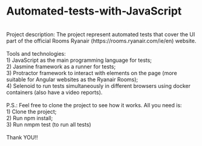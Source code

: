 # Automated-tests-with-JavaScript
<br>
Project description: The project represent automated tests that cover the UI part of the official Rooms Ryanair (https://rooms.ryanair.com/ie/en) website.
<br><br>
Tools and technologies: 
<br>
1) JavaScript as the main programming language for tests;
<br>
2) Jasmine framework as a runner for tests;
<br>
3) Protractor framework to interact with elements on the page (more suitable for Angular websites as the Ryanair Rooms);
<br>
4) Selenoid to run tests simultaneously in different browsers using docker containers (also have a video reports).
<br><br>
P.S.: Feel free to clone the project to see how it works. All you need is:
<br>
1) Clone the project;
<br>
2) Run npm install;
<br>
3) Run nmpm test (to run all tests)
<br><br>
Thank YOU!!

